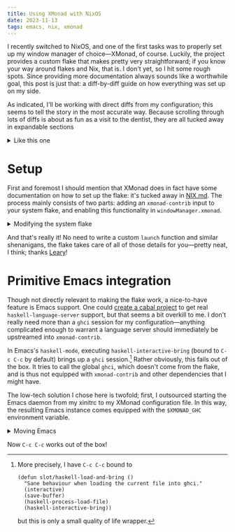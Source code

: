 ```yaml
---
title: Using XMonad with NixOS
date: 2023-11-13
tags: emacs, nix, xmonad
---
```


<p>
I recently switched to NixOS,
and one of the first tasks was to properly set up my window manager of choice—XMonad, of course.
Luckily, the project provides a custom flake that makes pretty very straightforward;
if you know your way around flakes and Nix, that is.
I don't yet, so I hit some rough spots.
Since providing more documentation always sounds like a worthwhile goal,
this post is just that: a diff-by-diff guide on how everything was set up on my side.
</p>

<!--more-->

As indicated, I'll be working with direct diffs from my configuration;
this seems to tell the story in the most accurate way.
Because scrolling through lots of diffs is about as fun as a visit to the dentist,
they are all tucked away in expandable sections
<details>
  <summary>Like this one</summary>
  Hi :)
</details>

# Setup

First and foremost I should mention that XMonad does in fact have some documentation on how to set up the flake:
it's tucked away in [NIX.md](https://github.com/xmonad/xmonad-contrib/blob/master/NIX.md).
The process mainly consists of two parts:
adding an `xmonad-contrib` input to your system flake,
and enabling this functionality in `windowManager.xmonad`.

<details>
  <summary>Modifying the system flake</summary>
``` diff
diff --git a/flake.nix b/flake.nix
index 4cf35e4..dedd839 100644
--- a/flake.nix
+++ b/flake.nix
@@ -6,13 +6,14 @@
     emacs-overlay.url = github:nix-community/emacs-overlay;
     hmenu.url         = gitlab:slotThe/hmenu;
     kmonad.url        = git+https://github.com/kmonad/kmonad?submodules=1&dir=nix;
+    xmonad-contrib.url= github:xmonad/xmonad-contrib;
     home-manager      = {
       url = github:nix-community/home-manager;
       inputs.nixpkgs.follows = "nixpkgs";
     };
   };

-  outputs = inputs@{ self, nixpkgs, emacs-overlay, hmenu, kmonad, home-manager, ... }:
+  outputs = inputs@{ self, nixpkgs, emacs-overlay, hmenu, kmonad, xmonad-contrib, home-manager, ... }:
     let my-overlays = {
           nixpkgs.overlays = [
             emacs-overlay.overlays.default
@@ -20,7 +21,7 @@
           ];
         };
     in {
-      nixosConfigurations.comonad = nixpkgs.lib.nixosSystem {
+      nixosConfigurations.comonad = nixpkgs.lib.nixosSystem rec {
         system  = "x86_64-linux";
         modules = [
           ./nix/hardware-configuration.nix
@@ -34,6 +35,8 @@
             home-manager.useUserPackages = true;
             home-manager.users.slot      = import ./nix/home.nix;
           }
+        ] ++ xmonad-contrib.nixosModules ++ [
+          xmonad-contrib.modernise.${system}
         ];
       };
     };
```
</details>

After having added the input, making use of the flake is quite easy.[^2]

<details>
  <summary>Enabling the flake</summary>
``` diff
diff --git a/nix/configuration.nix b/nix/configuration.nix
index 4700e14..50b1519 100644
--- a/nix/configuration.nix
+++ b/nix/configuration.nix
@@ -63,6 +63,16 @@
     enable = true;
     layout = "us";
     displayManager.startx.enable = true;
+    windowManager.xmonad = {
+      enable = true;
+      enableContribAndExtras = true;
+      flake  = {
+        enable   = true;
+        compiler = "ghc947";
+      };
+      config = builtins.readFile ../xmonad/xmonad.hs;
+      enableConfiguredRecompile = true;
+    };
   };

   fonts.packages = with pkgs; [
```
</details>

And that's really it!
No need to write a custom `launch` function and similar shenanigans,
the flake takes care of all of those details for you—pretty neat, I think;
thanks [Leary](https://github.com/lsleary)!

# Primitive Emacs integration

Though not directly relevant to making the flake work,
a nice-to-have feature is Emacs support.
One could [create a cabal project][nix:xmonad-hs-cabal-project] to get real `haskell-language-server` support,
but that seems a bit overkill to me.
I don't really need more than a `ghci` session for my configuration<!--
-->—anything complicated enough to warrant a language server should immediately be upstreamed into `xmonad-contrib`.

In Emacs's `haskell-mode`,
executing `haskell-interactive-bring` (bound to `C-c C-c` by default)
brings up a `ghci` session.[^1]
Rather obviously, this fails out of the box.
It tries to call the global `ghci`,
which doesn't come from the flake,
and is thus not equipped with `xmonad-contrib` and other dependencies that I might have.

The low-tech solution I chose here is twofold;
first, I outsourced starting the Emacs daemon from my xinitrc to my XMonad configuration file.
In this way, the resulting Emacs instance comes equipped with the `$XMONAD_GHC` environment variable.

<details>
  <summary>Moving Emacs</summary>
``` diff
diff --git a/nix/modules/emacs.nix b/nix/modules/emacs.nix
index 794f636..fad9cd0 100644
--- a/nix/modules/emacs.nix
+++ b/nix/modules/emacs.nix
@@ -1,8 +1,6 @@
 { config, pkgs, ... }:

 {
-  services.emacs.enable = true; # Start as daemon
-
   xdg.configFile."emacs".source = config.lib.my.mkSymlink "emacs";

   home.packages = with pkgs; [
diff --git a/xinitrc/.xinitrc b/xinitrc/.xinitrc
index c9a6958..b8176bd 100755
--- a/xinitrc/.xinitrc
+++ b/xinitrc/.xinitrc
@@ -32,10 +32,6 @@ kmonad ~/.config/kmonad/config.kbd &
 # 14dec2019
 redshift -l 55.7:12.6 -t 6500K:3200K -b 1.0:0.8 &

-# Start emacs as a daemon.
-emacs --daemon &
-emacs --daemon=eshell &
-
 # Hide mouse cursor when idle.
 unclutter --ignore-scrolling &

@@ -46,4 +42,4 @@ wallpaper-changer &
 compton --blur-method kawase --blur-strength 5 --config ~/.config/compton/compton.conf &

 # Start the window manager.
-exec "$XMONAD_CONFIG_DIR"/xmonad-x86_64-linux
+exec xmonad
diff --git a/xmonad/xmonad.hs b/xmonad/xmonad.hs
index 5802888..933a274 100644
--- a/xmonad/xmonad.hs
+++ b/xmonad/xmonad.hs
@@ -80,6 +80,7 @@ import XMonad.Prompt.Workspace (workspacePrompt)

 import XMonad.Util.Cursor (setDefaultCursor)
 import XMonad.Util.EZConfig (additionalKeysP)
+import XMonad.Util.SpawnOnce (spawnOnce)
 import XMonad.Util.Loggers (logTitlesOnScreen)
 import XMonad.Util.NamedScratchpad (NamedScratchpad (NS), customFloating, namedScratchpadAction, namedScratchpadManageHook, scratchpadWorkspaceTag)
 import XMonad.Util.Run (EmacsLib (ElpaLib, Special), asBatch, asString, elispFun, eval, execute, executeNoQuote, findFile, getInput, inEditor, inEmacs, inProgram, inTerm, proc, progn, quote, require, setFrameName, setXClass, spawnExternalProcess, termInDir, toInput, withEmacsLibs, (>&&>), (>-$), (>->))
@@ -121,7 +122,10 @@ myConfig = def
   , normalBorderColor  = colorBg
   , focusedBorderColor = colorBlue
   , terminal           = "alacritty"
-  , startupHook        = setDefaultCursor xC_left_ptr
+  , startupHook        = do
+      setDefaultCursor xC_left_ptr
+      spawnOnce "emacs --daemon"        -- See Note [Emacs]
+      spawnOnce "emacs --daemon=eshell"
   , workspaces         = topicNames topics
   , manageHook         = myManageHook
   , layoutHook         = lessBorders (Combine Union Screen OnlyFloat) layoutOrder
@@ -132,6 +136,14 @@ myConfig = def
                          -- move pointer to exact center of that window.
   }

+{- Note [Emacs]
+
+All of the Emacs daemons are spawned here, and *not* as systemd services
+or in the ~/.xinitrc. The reason is that, in this way, Emacs inherits
+all environment variables that are set by the XMonad executable, like
+$XMONAD_GHC. See the bottom of this file for a use-case.
+-}
+
 -- | Building my own pretty-printer.
 xmobarPP :: ScreenId -> X PP
 xmobarPP sid = pure . filterOutWsPP [scratchpadWorkspaceTag] $ def
```
</details>

All that's left now is to set some local variable,
making Emacs aware that it should use another GHC version for my `xmonad.hs`.

<details>
<summary>Adding `haskell-process-path` to my `xmonad.hs`</summary>
``` diff
diff --git a/xmonad/xmonad.hs b/xmonad/xmonad.hs
index 933a274..185ed2e 100644
--- a/xmonad/xmonad.hs
+++ b/xmonad/xmonad.hs
@@ -881,3 +881,8 @@ switchToLayout = sendMessage . JumpToLayout
 -- submap from a list of @(key, action)@ pairs.
 basicSubmapFromList :: Ord key => [(key, action)] -> Map (KeyMask, key) action
 basicSubmapFromList = fromList . map \(k, a) -> ((0, k), a)
+
+--- Local Variables:
+--- mode: haskell
+--- eval: (setopt haskell-process-path-ghci (concat (or (getenv "XMONAD_GHC") "ghc") "i"))
+--- End:
```
</details>

Now `C-c C-c` works out of the box!

[nix:xmonad-hs-cabal-project]: https://srid.ca/xmonad-conf-ide

[^1]: More precisely, I have `C-c C-c` bound to

      ``` emacs-lisp
      (defun slot/haskell-load-and-bring ()
        "Sane behaviour when loading the current file into ghci."
        (interactive)
        (save-buffer)
        (haskell-process-load-file)
        (haskell-interactive-bring))
      ```

      but this is only a small quality of life wrapper.

[^2]: Note the presence of the `enableConfiguredRecompile` flag—this is necessary for `M-q` recompilation to work out of the box!
      I figured that out so you don't have to.
      Make sure that the revision of `nixpkgs` that you track is recent enough,
      else this flag may not be available.

      Also, don't forget to provide XMonad with your configuration,
      lest you will be greeted by a black screen upon login.
